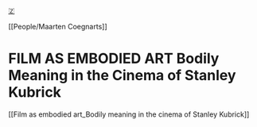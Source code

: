 [🇿](zotero://select/library/items/WR5EAJTX)

[[People/Maarten Coegnarts]] 
# FILM AS EMBODIED ART Bodily Meaning in the Cinema of Stanley Kubrick

[[Film as embodied art_Bodily meaning in the cinema of Stanley Kubrick]]